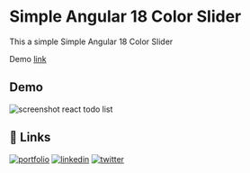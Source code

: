 
# Simple Angular 18 Color Slider

This a simple Simple Angular 18 Color Slider

Demo [link](https://react-image-gallery-01.netlify.app/)

## Demo

![screenshot react todo list](https://irwinborjas.com/wp-content/uploads/2024/09/Screenshot-2024-09-03-at-3.57.50-PM.png)

## 🔗 Links
[![portfolio](https://img.shields.io/badge/my_portfolio-000?style=for-the-badge&logo=ko-fi&logoColor=white)](https://irwinborjas.com/)
[![linkedin](https://img.shields.io/badge/linkedin-0A66C2?style=for-the-badge&logo=linkedin&logoColor=white)](https://www.linkedin.com/in/irwingb)
[![twitter](https://img.shields.io/badge/twitter-1DA1F2?style=for-the-badge&logo=twitter&logoColor=white)](http://twitter.com/irwingb)

